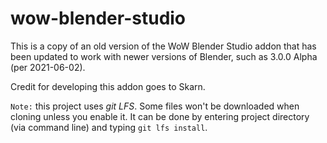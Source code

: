 # wow-blender-studio

This is a copy of an old version of the WoW Blender Studio addon that has been updated to work with newer versions of Blender, such as 3.0.0 Alpha (per 2021-06-02).

Credit for developing this addon goes to Skarn.

`Note:` this project uses *git LFS*. Some files won't be downloaded when cloning unless you enable it. It can be done by entering project directory (via command line) and typing `git lfs install`.
